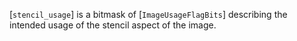 [`stencil_usage`] is a bitmask of [`ImageUsageFlagBits`] describing
the intended usage of the stencil aspect of the image.
